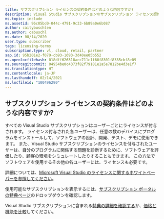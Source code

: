 ```yaml
---
title: サブスクリプション ライセンスの契約条件はどのような内容ですか?
description: Visual Studio サブスクリプションのサブスクリプション ライセンス契約条件はどのような内容ですか?
ms.topic: include
ms.assetid: 96c05bd0-044c-4791-9c33-6b89a0e6b087
author: caitybuschlen
ms.author: cabuschl
ms.date: 08/14/2020
user.type: subscriber
tags: licensing-terms
subscription.type: vl, cloud, retail, partner
sap.id: 95b201e2-f079-cb93-1693-3d40ee05b552
ms.openlocfilehash: 018dff626318aec711c1f60f8301f8335cbf8e09
ms.sourcegitcommit: 04954be0c4373f82f79181e1a5e7812be4d3e1f7
ms.translationtype: HT
ms.contentlocale: ja-JP
ms.lasthandoff: 02/14/2021
ms.locfileid: "100496290"
---
```

## <a name="what-are-the-subscription-licensing-terms-and-conditions"></a>サブスクリプション ライセンスの契約条件はどのような内容ですか? 

すべての Visual Studio サブスクリプションはユーザーごとにライセンスが付与されます。 ライセンス付与された各ユーザーは、任意の数のデバイスにプログラムをインストールして、ソフトウェアの設計、開発、テスト、デモに使用できます。 また、Visual Studio サブスクリプションのライセンスを付与されたユーザーは、自分のプログラムに関係する問題を診断するために、ソフトウェアを評価したり、顧客の環境をシミュレートしたりすることもできます。 この方法でソフトウェアを使用するその他の各ユーザーには、ライセンスも必要です。 

詳細については、[Microsoft Visual Studio のライセンスに関するホワイトペーパーを参照してください](https://visualstudio.microsoft.com/wp-content/uploads/2020/03/Visual-Studio-Licensing-Whitepaper-Mar-2020.pdf)。 

使用可能なサブスクリプションを表示するには、[サブスクリプション ポータルの特典ページ](https://my.visualstudio.com/benefits)のドロップダウンを確認します。 

Visual Studio サブスクリプションに含まれる[特典の詳細を確認する](https://visualstudio.microsoft.com/vs/benefits/)か、[価格と機能を比較](https://visualstudio.microsoft.com/vs/pricing/)してください。